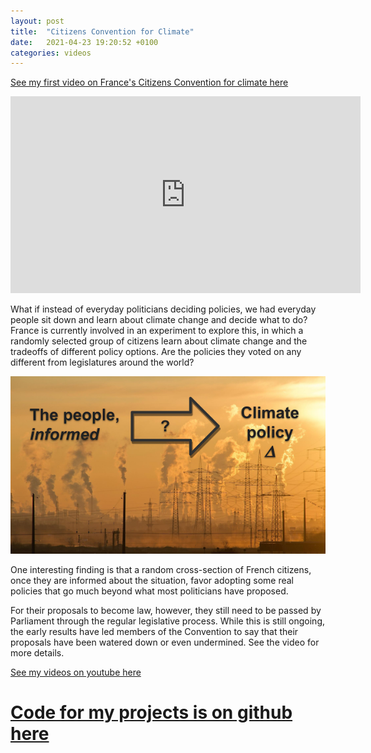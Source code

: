 ```yaml
---
layout: post
title:  "Citizens Convention for Climate"
date:   2021-04-23 19:20:52 +0100
categories: videos
---
```


[See my first video on France's Citizens Convention for climate here](https://www.youtube.com/watch?v=pTd_wV7BPws)

<iframe width="560" height="315" src="https://www.youtube.com/embed/pTd_wV7BPws?controls=0" title="YouTube video player" frameborder="0" allow="accelerometer; autoplay; clipboard-write; encrypted-media; gyroscope; picture-in-picture" allowfullscreen></iframe>

What if instead of everyday politicians deciding policies, we had everyday people sit down and learn about climate change and decide what to do? France is currently involved in an experiment to explore this, in which a randomly selected group of citizens learn about climate change and the tradeoffs of different policy options. Are the policies they voted on any different from legislatures around the world?

![CCC informed ppl change](/assets/CCC_delta.png)

One interesting finding is that a random cross-section of French citizens, once they are informed about the situation, favor adopting some real policies that go much beyond what most politicians have proposed.

For their proposals to become law, however, they still need to be passed by Parliament through the regular legislative process. While this is still ongoing, the early results have led members of the Convention to say that their proposals have been watered down or even undermined. See the video for more details.

[See my videos on youtube here](https://www.youtube.com/channel/UCGELjLdNY-Bm3kTmAQB0Unw)

# [Code for my projects is on github here](https://github.com/neglectedfuture)

